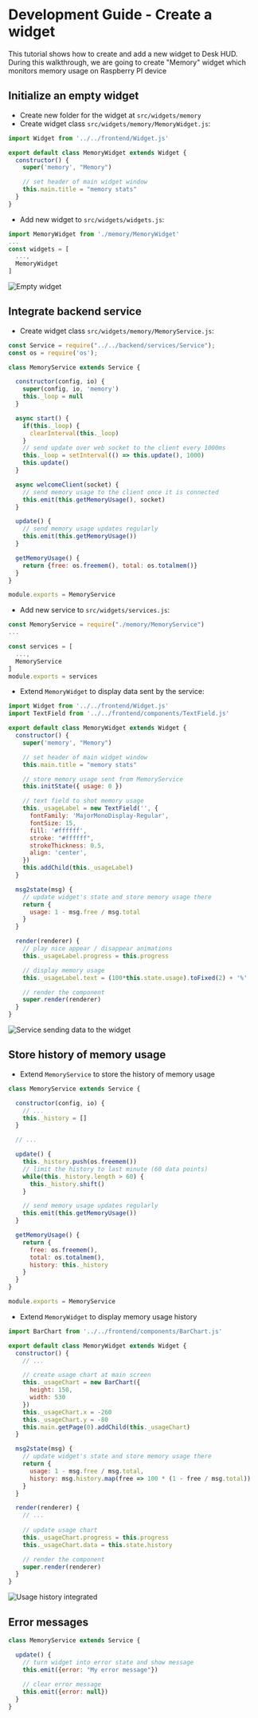 # Development Guide - Create a widget

This tutorial shows how to create and add a new widget to Desk HUD. During this walkthrough, 
we are going to create "Memory" widget which monitors memory usage on Raspberry PI device

## Initialize an empty widget

- Create new folder for the widget at `src/widgets/memory`
- Create widget class `src/widgets/memory/MemoryWidget.js`:
```js
import Widget from '../../frontend/Widget.js'

export default class MemoryWidget extends Widget {
  constructor() {
    super('memory', "Memory")

    // set header of main widget window
    this.main.title = "memory stats"
  }
}
```
- Add new widget to `src/widgets/widgets.js`:
```js
import MemoryWidget from './memory/MemoryWidget'
...
const widgets = [
  ...,
  MemoryWidget
]
```

![Empty widget](img/dev_mem_init.png)

## Integrate backend service

- Create widget class `src/widgets/memory/MemoryService.js`:
```js
const Service = require("../../backend/services/Service");
const os = require('os');

class MemoryService extends Service {

  constructor(config, io) {
    super(config, io, 'memory')
    this._loop = null
  }

  async start() {
    if(this._loop) {
      clearInterval(this._loop)
    }
    // send update over web socket to the client every 1000ms
    this._loop = setInterval(() => this.update(), 1000)
    this.update()
  }

  async welcomeClient(socket) {
    // send memory usage to the client once it is connected
    this.emit(this.getMemoryUsage(), socket)
  }

  update() {
    // send memory usage updates regularly 
    this.emit(this.getMemoryUsage())
  }

  getMemoryUsage() {
    return {free: os.freemem(), total: os.totalmem()}
  }
}

module.exports = MemoryService
```

- Add new service to `src/widgets/services.js`: 
```js
const MemoryService = require("./memory/MemoryService")
...

const services = [
  ...,
  MemoryService
]
module.exports = services
```

- Extend `MemoryWidget` to display data sent by the service:
```js
import Widget from '../../frontend/Widget.js'
import TextField from '../../frontend/components/TextField.js'

export default class MemoryWidget extends Widget {
  constructor() {
    super('memory', "Memory")

    // set header of main widget window
    this.main.title = "memory stats"

    // store memory usage sent from MemoryService
    this.initState({ usage: 0 })

    // text field to shot memory usage
    this._usageLabel = new TextField('', {
      fontFamily: 'MajorMonoDisplay-Regular',
      fontSize: 15,
      fill: '#ffffff',
      stroke: "#ffffff",
      strokeThickness: 0.5,
      align: 'center',
    })
    this.addChild(this._usageLabel)
  }

  msg2state(msg) {
    // update widget's state and store memory usage there
    return {
      usage: 1 - msg.free / msg.total
    }
  }

  render(renderer) {
    // play nice appear / disappear animations
    this._usageLabel.progress = this.progress

    // display memory usage
    this._usageLabel.text = (100*this.state.usage).toFixed(2) + '%'

    // render the component
    super.render(renderer)
  }
}
```

![Service sending data to the widget](img/dev_mem_widget.png)

## Store history of memory usage

- Extend `MemoryService` to store the history of memory usage
```js
class MemoryService extends Service {

  constructor(config, io) {
    // ...
    this._history = []
  }

  // ...

  update() {
    this._history.push(os.freemem())
    // limit the history to last minute (60 data points)
    while(this._history.length > 60) {
      this._history.shift()
    }

    // send memory usage updates regularly 
    this.emit(this.getMemoryUsage())
  }

  getMemoryUsage() {
    return {
      free: os.freemem(), 
      total: os.totalmem(),
      history: this._history
    }
  }
}

module.exports = MemoryService
```

- Extend `MemoryWidget` to display memory usage history
```js
import BarChart from '../../frontend/components/BarChart.js'

export default class MemoryWidget extends Widget {
  constructor() {
    // ...

    // create usage chart at main screen
    this._usageChart = new BarChart({
      height: 150,
      width: 530
    })
    this._usageChart.x = -260
    this._usageChart.y = -80
    this.main.getPage(0).addChild(this._usageChart)
  }

  msg2state(msg) {
    // update widget's state and store memory usage there
    return {
      usage: 1 - msg.free / msg.total,
      history: msg.history.map(free => 100 * (1 - free / msg.total))
    }
  }

  render(renderer) {
    // ...
    
    // update usage chart
    this._usageChart.progress = this.progress
    this._usageChart.data = this.state.history

    // render the component
    super.render(renderer)
  }
}
```

![Usage history integrated](img/dev_mem_main.png)

## Error messages

```js
class MemoryService extends Service {

  update() {
    // turn widget into error state and show message
    this.emit({error: "My error message"})
    
    // clear error message
    this.emit({error: null})
  }
}

```